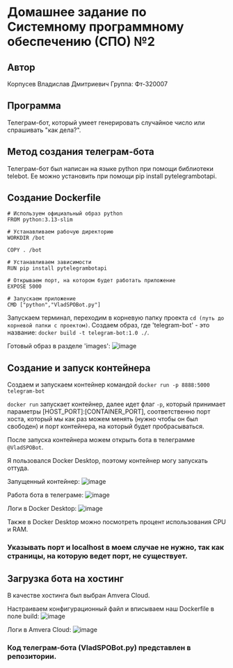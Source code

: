 # Домашнее задание по Системному программному обеспечению (СПО) №2
## Автор
Корпусев Владислав Дмитриевич
Группа: Фт-320007
## Программа
Телеграм-бот, который умеет генерировать случайное число или спрашивать "как дела?".
## Метод создания телеграм-бота
Телеграм-бот был написан на языке python при помощи библиотеки telebot.
Ее можно установить при помощи pip install pytelegrambotapi.
## Создание Dockerfile
```
# Используем официальный образ python
FROM python:3.13-slim

# Устанавливаем рабочую директорию
WORKDIR /bot

COPY . /bot 

# Устанавливаем зависимости
RUN pip install pytelegrambotapi

# Открываем порт, на котором будет работать приложение
EXPOSE 5000

# Запускаем приложение
CMD ["python","VladSPOBot.py"]
```
Запускаем терминал, переходим в корневую папку проекта `cd (путь до корневой папки с проектом)`.
Создаем образ, где 'telegram-bot' - это название: `docker build -t telegram-bot:1.0 ./`.

Готовый образ в разделе 'images':
![image](https://github.com/user-attachments/assets/22490d11-3e4c-42dd-b24a-344c95c1181d)
## Создание и запуск контейнера

Создаем и запускаем контейнер командой `docker run -p 8888:5000 telegram-bot`

`docker run` запускает контейнер, далее идет флаг `-p`, который принимает параметры [HOST_PORT]:[CONTAINER_PORT],
соответственно порт хоста, который мы как раз можем менять (нужно чтобы он был свободен) и порт контейнера,
на который будет пробрасываться.

После запуска контейнера можем открыть бота в телеграмме `@VladSPOBot`.

Я пользовался Docker Desktop, поэтому контейнер могу запускать оттуда.

Запущенный контейнер:
![image](https://github.com/user-attachments/assets/ca13c973-3ad8-4a9d-978d-7e33fb05f118)

Работа бота в телеграме:
![image](https://github.com/user-attachments/assets/47eecbf7-23cc-4aa4-8b9d-8f9d2b415e07)

Логи в Docker Desktop:
![image](https://github.com/user-attachments/assets/14dc9bde-2a60-4f08-80e9-c0e2aba428de)

Также в Docker Desktop можно посмотреть процент использования CPU и RAM. 
### Указывать порт и localhost в моем случае не нужно, так как страницы, на которую ведет порт, не существует.
## Загрузка бота на хостинг
В качестве хостинга был выбран Amvera Cloud.

Настраиваем конфигурационный файл и вписываем наш Dockerfile в поле build:
![image](https://github.com/user-attachments/assets/107c7f82-a920-4c9b-be85-88be3533b28d)

Логи в Amvera Cloud:
![image](https://github.com/user-attachments/assets/7c4a2a60-0d93-436f-952e-90dfb6faac41)

### Код телеграм-бота (VladSPOBot.py) представлен в репозитории.


